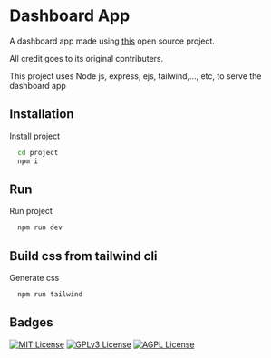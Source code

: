 
# Dashboard App

A dashboard app made using [this](https://github.com/estevanmaito/windmill-dashboard) open source project. 

All credit goes to its original contributers. 

This project uses Node js, express, ejs, tailwind,..., etc, to serve the dashboard app


## Installation

Install project

```bash
  cd project
  npm i
```

## Run

Run project

```bash
  npm run dev
```

## Build css from tailwind cli

Generate css

```bash
  npm run tailwind
```
    
## Badges

[![MIT License](https://img.shields.io/badge/License-MIT-green.svg)](https://choosealicense.com/licenses/mit/) 
[![GPLv3 License](https://img.shields.io/badge/License-GPL%20v3-yellow.svg)](https://opensource.org/licenses/)
[![AGPL License](https://img.shields.io/badge/license-AGPL-blue.svg)](http://www.gnu.org/licenses/agpl-3.0)

